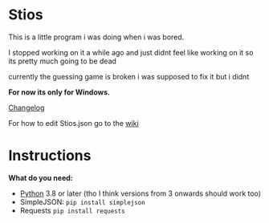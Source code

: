 # Stios
This is a little program i was doing when i was bored.

I stopped working on it a while ago and just didnt feel like working on it so its pretty much going to be dead

currently the guessing game is broken i was supposed to fix it but i didnt

**For now its only for Windows.**

[Changelog](https://github.com/Tresquel/Stios/blob/master/Changelog.md)

For how to edit Stios.json go to the [wiki](https://github.com/Tresquel/Stios/wiki)
# Instructions
**What do you need:**
  - [Python](https://www.python.org/) 3.8 or later (tho I think versions from 3 onwards should work too)
  - SimpleJSON: ```pip install simplejson```
  - Requests ```pip install requests```
